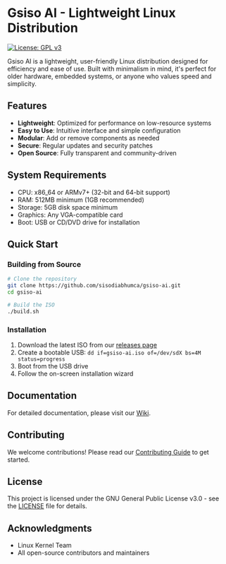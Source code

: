 # Gsiso AI - Lightweight Linux Distribution

[![License: GPL v3](https://img.shields.io/badge/License-GPLv3-blue.svg)](https://www.gnu.org/licenses/gpl-3.0)

Gsiso AI is a lightweight, user-friendly Linux distribution designed for efficiency and ease of use. Built with minimalism in mind, it's perfect for older hardware, embedded systems, or anyone who values speed and simplicity.

## Features

- **Lightweight**: Optimized for performance on low-resource systems
- **Easy to Use**: Intuitive interface and simple configuration
- **Modular**: Add or remove components as needed
- **Secure**: Regular updates and security patches
- **Open Source**: Fully transparent and community-driven

## System Requirements

- CPU: x86_64 or ARMv7+ (32-bit and 64-bit support)
- RAM: 512MB minimum (1GB recommended)
- Storage: 5GB disk space minimum
- Graphics: Any VGA-compatible card
- Boot: USB or CD/DVD drive for installation

## Quick Start

### Building from Source

```bash
# Clone the repository
git clone https://github.com/sisodiabhumca/gsiso-ai.git
cd gsiso-ai

# Build the ISO
./build.sh
```

### Installation

1. Download the latest ISO from our [releases page](https://github.com/sisodiabhumca/gsiso-ai/releases)
2. Create a bootable USB: `dd if=gsiso-ai.iso of=/dev/sdX bs=4M status=progress`
3. Boot from the USB drive
4. Follow the on-screen installation wizard

## Documentation

For detailed documentation, please visit our [Wiki](https://github.com/sisodiabhumca/gsiso-ai/wiki).

## Contributing

We welcome contributions! Please read our [Contributing Guide](CONTRIBUTING.md) to get started.

## License

This project is licensed under the GNU General Public License v3.0 - see the [LICENSE](LICENSE) file for details.

## Acknowledgments

- Linux Kernel Team
- All open-source contributors and maintainers
